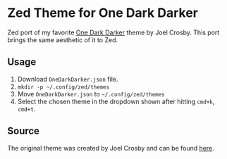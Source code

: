 # Zed Theme for One Dark Darker

Zed port of my favorite [One Dark Darker](https://github.com/JoelCrosby/OneDarkDarker) theme by Joel Crosby. This port brings the same aesthetic of it to Zed.

## Usage

1. Download `OneDarkDarker.json` file.
2. `mkdir -p ~/.config/zed/themes`
3. Move `OneDarkDarker.json` to `~/.config/zed/themes`
4. Select the chosen theme in the dropdown shown after hitting `cmd+k`, `cmd+t`.

## Source

The original theme was created by Joel Crosby and can be found [here](https://github.com/JoelCrosby/OneDarkDarker).
